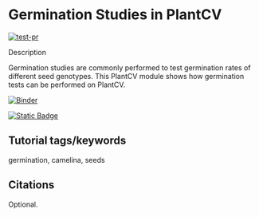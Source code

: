 # Germination Studies in PlantCV

[![test-pr](https://github.com/danforthcenter/plantcv-tutorial-germination/actions/workflows/ci-tests.yml/badge.svg)](https://github.com/danforthcenter/plantcv-tutorial-germination/actions/workflows/ci-tests.yml)

Description

Germination studies are commonly performed to test germination rates of different seed genotypes. This PlantCV module shows how germination tests can be performed on PlantCV.

[![Binder](https://mybinder.org/badge_logo.svg)](https://mybinder.org/v2/gh/danforthcenter/plantcv-tutorial-germination.git/HEAD?labpath=Index.ipynb)

[![Static Badge](https://img.shields.io/badge/Open%20in%20GitHub-black?logo=github)](https://github.com/danforthcenter/plantcv-tutorial-germination)



## Tutorial tags/keywords

germination, camelina, seeds

## Citations

Optional.

